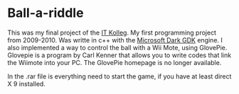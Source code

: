 # Ball-a-riddle

This was my final project of the <a href="http://www.it-kolleg-imst.at/">IT Kolleg</a>.
My first programming project from 2009-2010. Was writte in c++ with the <a href="http://darkgdk.com/">Microsoft Dark GDK</a> engine.
I also implemented a way to control the ball with a Wii Mote, using GlovePie.
Glovepie is a program by Carl Kenner that allows you to write codes that link the Wiimote into your PC.
The GlovePie homepage is no longer available.

In the .rar file is everything need to start the game, if you have at least direct X 9 installed.
